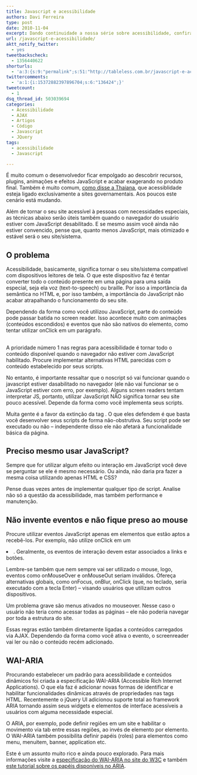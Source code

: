 ```yaml
---
title: Javascript e acessibilidade
authors: Davi Ferreira
type: post
date: 2010-11-04
excerpt: Dando continuidade a nossa série sobre acessibilidade, confira algumas dicas para desenvolver sites dinâmicos tendo um mínimo de cuidado com screen readers e navegadores com JavaScript desabilitado.
url: /javascript-e-acessibilidade/
aktt_notify_twitter:
  - yes
tweetbackscheck:
  - 1356440622
shorturls:
  - 'a:3:{s:9:"permalink";s:51:"http://tableless.com.br/javascript-e-acessibilidade";s:7:"tinyurl";s:26:"http://tinyurl.com/42jstn4";s:4:"isgd";s:19:"http://is.gd/Ry9ISe";}'
twittercomments:
  - 'a:1:{i:15372882397896704;s:6:"136424";}'
tweetcount:
  - 1
dsq_thread_id: 503039694
categories:
  - Acessibilidade
  - AJAX
  - Artigos
  - Código
  - Javascript
  - JQuery
tags:
  - acessibilidade
  - Javascript

---
```

É muito comum o desenvolvedor ficar empolgado ao descobrir recursos, plugins, animações e efeitos JavaScript e acabar exagerando no produto final. Também é muito comum, [como disse a Thaiana][1], que acessiblidade esteja ligado exclusivamente a sites governamentais. Aos poucos este cenário está mudando.

Além de tornar o seu site acessível à pessoas com necessidades especiais, as técnicas abaixo serão úteis também quando o navegador do usuário estiver com JavaScript desabilitado. E se mesmo assim você ainda não estiver convencido, pense que, quanto menos JavaScript, mais otimizado e estável será o seu site/sistema.

## O problema

Acessibilidade, basicamente, significa tornar o seu site/sistema compatível com dispositivos leitores de tela. O que este dispositivo faz é tentar converter todo o conteúdo presente em uma página para uma saída especial, seja ela voz (text-to-speech) ou braille. Por isso a importância da semântica no HTML e, por isso também, a importância do JavaScript não acabar atrapalhando o funcionamento do seu site.

Dependendo da forma como você utilizou JavaScript, parte do conteúdo pode passar batida no screen reader. Isso acontece muito com animações (conteúdos escondidos) e eventos que não são nativos do elemento, como tentar utilizar onClick em um parágrafo.

## <noscript>

A prioridade número 1 nas regras para acessibilidade é tornar todo o conteúdo disponível quando o navegador não estiver com JavaScript habilitado. Procure implementar alternativas HTML parecidas com o conteúdo estabelecido por seus scripts.

No entanto, é importante ressaltar que o noscript só vai funcionar quando o javascript estiver dasabilitado no navegador (ele não vai funcionar se o JavaScript estiver com erro, por exemplo). Alguns screen readers tentam interpretar JS, portanto, utilizar JavaScript NÃO significa tornar seu site pouco acessível. Depende da forma como você implementa seus scripts.

Muita gente é a favor da extinção da tag <noscript>. O que eles defendem é que basta você desenvolver seus scripts de forma não-obstrutiva. Seu script pode ser executado ou não &#8211; independente disso ele não afetará a funcionalidade básica da página.

## Preciso mesmo usar JavaScript?

Sempre que for utilizar algum efeito ou interação em JavaScript você deve se perguntar se ele é mesmo necessário. Ou ainda, não daria pra fazer a mesma coisa utilizando apenas HTML e CSS? 

Pense duas vezes antes de implementar qualquer tipo de script. Analise não só a questão da acessibilidade, mas também performance e manutenção.

## Não invente eventos e não fique preso ao mouse

Procure utilizar eventos JavaScript apenas em elementos que estão aptos a recebê-los. Por exemplo, não utilize onClick em um <li>. Geralmente, os eventos de interação devem estar associados a links e botões.

Lembre-se também que nem sempre vai ser utilizado o mouse, logo, eventos como onMouseOver e onMouseOut seriam inválidos. Ofereça alternativas globais, como onFocus, onBlur, onClick (que, no teclado, seria executado com a tecla Enter) &#8211; visando usuários que utilizam outros dispositivos.

Um problema grave são menus ativados no mouseover. Nesse caso o usuário não teria como acessar todas as páginas &#8211; ele não poderia navegar por toda a estrutura do site.

Essas regras estão também diretamente ligadas a conteúdos carregados via AJAX. Dependendo da forma como você ativa o evento, o screenreader vai ler ou não o conteúdo recém adicionado.

## WAI-ARIA

Procurando estabelecer um padrão para acessibilidade e conteúdos dinâmicos foi criada a especificação WAI-ARIA (Accessible Rich Internet Applications). O que ela faz é adicionar novas formas de identificar e habilitar funcionalidades dinâmicas através de propriedades nas tags HTML. Recentemente o jQuery UI adicionou suporte total ao framework ARIA tornando assim seus widgets e elementos de interface acessíveis a usuários com alguma necessidade especial.

O ARIA, por exemplo, pode definir regiões em um site e habilitar o movimento via tab entre essas regiões, ao invés de elemento por elemento. O WAI-ARIA também possibilita definir papéis (roles) para elementos como menu, menuitem, banner, application etc.

Este é um assunto muito rico e ainda pouco explorado. Para mais informações visite a <a href="http://www.w3.org/WAI/PF/aria/" rel="external">especificação do WAI-ARIA no site do W3C</a> e também <a href="http://www.paciellogroup.com/blog/?p=106" rel="external">este tutorial sobre os papéis disponíveis no ARIA</a>.

 [1]: /como-tornar-seu-website-acessivel